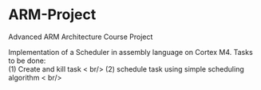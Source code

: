 # ARM-Project
Advanced ARM Architecture Course Project

 Implementation of a Scheduler in assembly language on Cortex M4. Tasks to be done: <br />
      (1) Create and kill task < br/>
      (2) schedule task using simple scheduling algorithm < br/>
